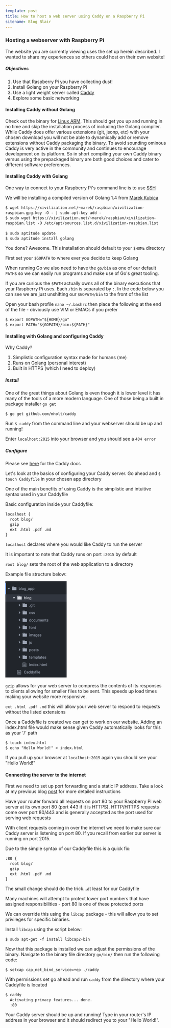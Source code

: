 ```yaml
---
template: post
title: How to host a web server using Caddy on a Raspberry Pi
sitename: Blog Blair
---
```

### Hosting a webserver with Raspberry Pi

The website you are currently viewing uses the set up herein described. I wanted to share my experiences so others could host on their own website!

##### Objectives
1. Use that Raspberry Pi you have collecting dust!
2. Install Golang on your Raspberry Pi
3. Use a light weight server called [Caddy](https://caddyserver.com)
4. Explore some basic networking

#### Installing Caddy without Golang

Check out the binary for [Linux ARM](https://caddyserver.com/download). This should get you up and running in no time and skip the installation process of including the Golang compiler. While Caddy does offer various extensions (git, jsonp, etc) with your chosen download you will not be able to dynamically add or remove extensions without Caddy packaging the binary. To avoid sounding ominous Caddy is very active in the community and continues to encourage development on its platform. So in short compiling your own Caddy binary versus using the prepackaged binary are both good choices and cater to different software preferences.

#### Installing Caddy with Golang

One way to connect to your Raspberry Pi's command line is to use [SSH](how_to_ssh)

We will be installing a compiled version of Golang 1.4 from [Marek Kubica](https://xivilization.net/~marek/blog/2015/05/04/go-1-dot-4-2-for-raspberry-pi/)

````
$ wget https://xivilization.net/~marek/raspbian/xivilization-raspbian.gpg.key -O - | sudo apt-key add -
$ sudo wget https://xivilization.net/~marek/raspbian/xivilization-raspbian.list -O /etc/apt/sources.list.d/xivilization-raspbian.list

$ sudo aptitude update
$ sudo aptitude install golang
````

You done? Awesome. This installation should default to your `$HOME` directory

First set your `$GOPATH` to where ever you decide to keep Golang

When running Go we also need to have the `go/bin` as one of our default `PATH`s so we can easily run programs and make use of Go's great tooling.

If you are curious the `$PATH` actually owns all of the binary executions that your Raspberry Pi uses. Each `/bin` is separated by `:`. In the code below you can see we are just unshifting our `$GOPATH/bin` to the front of the list

Open your bash profile `nano ~/.bashrc` then place the following at the end of the file - obviously use VIM or EMACs if you prefer

````
$ export GOPATH="${HOME}/go"
$ export PATH="${GOPATH}/bin:${PATH}"
````

#### Installing with Golang and configuring Caddy

  Why Caddy?

  1. Simplistic configuration syntax made for humans (me)
  2. Runs on Golang (personal interest)
  3. Built in HTTPS (which I need to deploy)

##### Install
  One of the great things about Golang is even though it is lower level it has many of the tools of a more modern language. One of those being a built in package installer `go get`

````
$ go get github.com/mholt/caddy
````

  Run `$ caddy` from the command line and your webserver should be up and running!

  Enter `localhost:2015` into your browser and you should see a `404 error`


##### Configure
  Please see [here](https://caddyserver.com/docs) for the Caddy docs


  Let's look at the basics of configuring your Caddy server. Go ahead and `$ touch Caddyfile` in your chosen app directory

  One of the main benefits of using Caddy is the simplistic and intuitive syntax used in your Caddyfile

  Basic configuration inside your Caddyfile:

```
localhost {
  root blog/
  gzip
  ext .html .pdf .md
}
```

`localhost` declares where you would like Caddy to run the server

It is important to note that Caddy runs on port `:2015` by default

`root blog/` sets the root of the web application to a directory

Example file structure below:

<img src="/images/Caddy_file_struct.png" height="300px"/>
  <!-- ![Caddy file structure](/images/Caddy_file_struct.png) -->

`gzip` allows for your web server to compress the contents of its responses to clients allowing for smaller files to be sent. This speeds up load times making your website more responsive.

`ext .html .pdf .md` this will allow your web server to respond to requests without the listed extensions

Once a Caddyfile is created we can get to work on our website. Adding an index.html file would make sense given Caddy automatically looks for this as your '/' path

```
$ touch index.html
$ echo "Hello World!" > index.html
```

If you pull up your browser at `localhost:2015` again you should see your "Hello World!"


#### Connecting the server to the internet

First we need to set up port forwarding and a static IP address. Take a look at my previous blog [post](how_to_ssh) for more detailed instructions

Have your router forward all requests on port 80 to your Raspberry Pi web server at its own port 80 (port 443 if it is HTTPS). HTTP/HTTPS requests come over port 80/443 and is generally accepted as the port used for serving web requests

With client requests coming in over the internet we need to make sure our Caddy server is listening on port 80. If you recall from earlier our server is running on port 2015.


Due to the simple syntax of our Caddyfile this is a quick fix:

```
:80 {
  root blog/
  gzip
  ext .html .pdf .md
}
```
The small change should do the trick...at least for our Caddyfile

Many machines will attempt to protect lower port numbers that have assigned responsibilities - port 80 is one of these protected ports

We can override this using the `libcap` package - this will allow you to set privileges for specific binaries.

Install `libcap` using the script below:
```
$ sudo apt-get -f install libcap2-bin
```
Now that this package is installed we can adjust the permissions of the binary. Navigate to the binary file directory `go/bin/` then run the following code:

```
$ setcap cap_net_bind_service=+ep ./caddy
```

With permissions set go ahead and run `caddy` from the directory where your Caddyfile is located

```
$ caddy
  Activating privacy features... done.
  :80
```



Your Caddy server should be up and running! Type in your router's IP address in your browser and it should redirect you to your "Hello World!".
